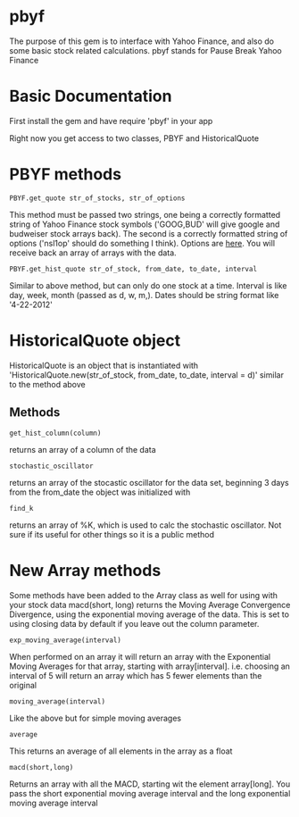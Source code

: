 pbyf
====
The purpose of this gem is to interface with Yahoo Finance, and also do some basic stock related calculations.
pbyf stands for Pause Break Yahoo Finance

Basic Documentation
===================
First install the gem and have require 'pbyf' in your app

Right now you get access to two classes, PBYF and HistoricalQuote

# PBYF methods
    PBYF.get_quote str_of_stocks, str_of_options
This method must be passed two strings, one being a correctly formatted string of Yahoo Finance stock symbols ('GOOG,BUD' will give google and budweiser stock arrays back). The second is a correctly formatted string of options ('nsl1op' should do something I think). Options are [here](http://code.google.com/p/yahoo-finance-managed/wiki/enumQuoteProperty). You will receive back an array of arrays with the data.

    PBYF.get_hist_quote str_of_stock, from_date, to_date, interval
Similar to above method, but can only do one stock at a time. Interval is like day, week, month (passed as d, w, m,). Dates should be string format like '4-22-2012'

# HistoricalQuote object
HistoricalQuote is an object that is instantiated with 'HistoricalQuote.new(str_of_stock, from_date, to_date, interval = d)' similar to the method above

## Methods
    get_hist_column(column)
returns an array of a column of the data

    stochastic_oscillator
returns an array of the stocastic oscillator for the data set, beginning 3 days from the from_date the object was initialized with

    find_k
returns an array of %K, which is used to calc the stochastic oscillator. Not sure if its useful for other things so it is a public method

# New Array methods
Some methods have been added to the Array class as well for using with your stock data
    macd(short, long)
returns the Moving Average Convergence Divergence, using the exponential moving average of the data. This is set to using closing data by default if you leave out the column parameter.

    exp_moving_average(interval)
When performed on an array it will return an array with the Exponential Moving Averages for that array, starting with array[interval]. i.e. choosing an interval of 5 will return an array which has 5 fewer elements than the original

    moving_average(interval)
Like the above but for simple moving averages

    average
This returns an average of all elements in the array as a float

    macd(short,long)
Returns an array with all the MACD, starting wit the element array[long]. You pass the short exponential moving average interval and the long exponential moving average interval
